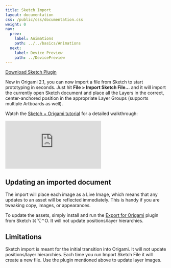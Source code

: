 ```yaml
---
title: Sketch Import
layout: documentation
css: /public/css/documentation.css
weight: 0
nav:
  prev:
    label: Animations
    path: ../../basics/Animations
  next:
    label: Device Preview
    path: ../DevicePreview
---
```


<a class="action-button" href="https://github.com/tarngerine/sketch-origami-export/archive/master.zip" target="_blank">Download Sketch Plugin</a>

New in Origami 2.1, you can now import a file from Sketch to start prototyping in seconds. Just hit **File > Import Sketch File...** and it will import the currently open Sketch document and place all the Layers in the correct, center-anchored position in the appropriate Layer Groups (supports multiple Artboards as well).

Watch the [Sketch + Origami tutorial](../../tutorials) for a detailed walkthrough:

<div class='vimeo-embed-container'><iframe src='https://player.vimeo.com/video/120452278' frameborder='0' webkitAllowFullScreen mozallowfullscreen allowFullScreen></iframe></div>

## Updating an imported document
The import will place each image as a Live Image, which means that any updates to an asset will be reflected immediately. This is handy if you are tweaking copy, images, or appearances.

To update the assets, simply install and run the [Export for Origami](https://github.com/tarngerine/sketch-origami-export/archive/master.zip) plugin from Sketch <span class="key modifier inline">&#8984;</span><span class="key modifier inline">&#8997;</span><span class="key modifier inline">&#8963;</span><span class="key letter inline">O</span>. It will not update positions/layer hierarchies.

## Limitations
Sketch import is meant for the initial transition into Origami. It will not update positions/layer hierarchies. Each time you run Import Sketch File it will create a new file. Use the plugin mentioned above to update layer images.